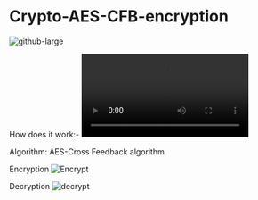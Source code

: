 # Crypto-AES-CFB-encryption


![github-large](https://user-images.githubusercontent.com/32975416/108587157-14f80380-7378-11eb-908b-e5af3da9ffe0.PNG)


How does it work:-
![Click on this Link for video showing encryption and decryption](https://user-images.githubusercontent.com/32975416/108587456-a0be5f80-7379-11eb-8785-f7f1f3d124ac.mp4)


Algorithm: AES-Cross Feedback algorithm


 Encryption ![Encrypt](https://user-images.githubusercontent.com/32975416/108588135-9b631400-737d-11eb-8109-7cd7ed8bd0f8.PNG)

 Decryption  ![decrypt](https://user-images.githubusercontent.com/32975416/108588176-cf3e3980-737d-11eb-8dca-919ed89c06da.PNG)
